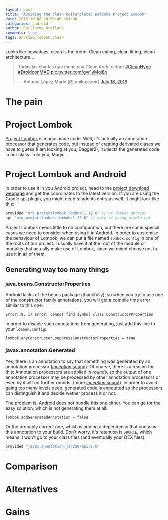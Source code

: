 ```yaml
---
layout: post
title: "Avoiding the clean boilerplate: Welcome Project Lombok"
date: 2016-10-08 18:00:40 +01:00
categories: android
author: Guillermo Orellana
comments: true
tags: android,lombok,clean
---
```


Looks like nowadays, clean is the trend. Clean eating, clean lifting, clean architecture...

<blockquote class="twitter-tweet" data-lang="en"><p lang="es" dir="ltr">Todas las charlas que menciona Clean Architecture <a href="https://twitter.com/hashtag/CleanHype?src=hash">#CleanHype</a> <a href="https://twitter.com/hashtag/DroidconMAD?src=hash">#DroidconMAD</a> <a href="https://t.co/gvr1yMqj8o">pic.twitter.com/gvr1yMqj8o</a></p>— Antonio López Marín (@tonilopezmr) <a href="https://twitter.com/tonilopezmr/status/754348235150491649">July 16, 2016</a></blockquote>
<script async src="//platform.twitter.com/widgets.js" charset="utf-8"></script>



# The pain



# Project Lombok

[Project Lombok](https://projectlombok.org/) is magic made code. Well, it's actually an annotation processor that generates code, but instead of creating derivated clases we have to guess (I am looking at you, Dagger2), it *injects* the generated code in our class. Told you, Magic!

# Project Lombok and Android

In order to use it in you Android project, head to the [project download webpage](https://projectlombok.org/download.html) and get the coordinates to the latest version. If you are using the Gradle apt plugin, you might need to add its entry as well. It might look like this:

```groovy
provided "org.projectlombok:lombok:1.12.6" // or latest version
apt "org.projectlombok:lombok:1.12.6" // only if using gradle-apt
```

Project Lombok needs little to no configuration, but there are some special cases we need to consider when using it in Android. In order to customise the behaviour of Lombok, we can put a file named `lombok.config` in one of the roots of our project. I usually have it at the root of the module or modules that actually make use of Lombok, since we might choose not to use it in all of them.

## Generating way too many things

### java.beans.ConstructorProperties

Android lacks of the beans package (thankfully), so when you try to use one of the constructor family annotations, you will get a compile time error similar to this one:

```
Error:(9, 1) error: cannot find symbol class ConstructorProperties
```

In order to disable such annotations from generating, just add this line to your `lombok.config`:

```
lombok.anyConstructor.suppressConstructorProperties = true
```

### javax.annotation.Generated

Yes, there is an annotation to say that something was generated by an annotation processor ([*Inception* sound](http://inception.davepedu.com/)). Of course, there is a reason for this: Annotation processors are applied in *rounds*, so the output of one annotation processor may be processed by other annotation processors or even by itself on further rounds! (more [*Inception* sound](http://inception.davepedu.com/)). In order to avoid going too many levels deep, generated code is annotated so the processors can distinguish it and decide wether process it or not.

The problem is, Android does not bundle this one either. You can go for the easy solution, which is not generating them at all:

```
lombok.addGeneratedAnnotation = false
```
Or the probably correct one, which is adding a dependency that contains this annotation to your build. Don't worry, it's retention is `SOURCE`, which means it won't go to your class files (and eventually your DEX files).

```groovy
provided "javax.annotation:jsr250-api:1.0"
```

# Comparison

# Alternatives

# Gains
